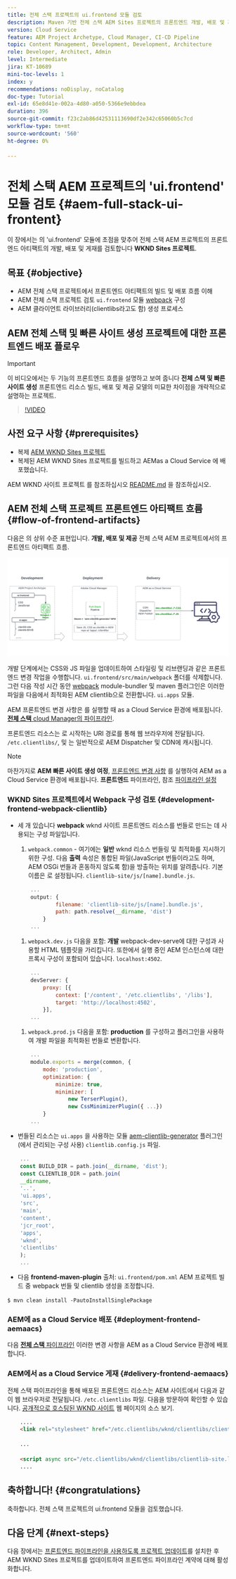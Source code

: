 ```yaml
---
title: 전체 스택 프로젝트의 ui.frontend 모듈 검토
description: Maven 기반 전체 스택 AEM Sites 프로젝트의 프론트엔드 개발, 배포 및 게재 수명 주기를 검토합니다.
version: Cloud Service
feature: AEM Project Archetype, Cloud Manager, CI-CD Pipeline
topic: Content Management, Development, Development, Architecture
role: Developer, Architect, Admin
level: Intermediate
jira: KT-10689
mini-toc-levels: 1
index: y
recommendations: noDisplay, noCatalog
doc-type: Tutorial
exl-id: 65e8d41e-002a-4d80-a050-5366e9ebbdea
duration: 396
source-git-commit: f23c2ab86d42531113690df2e342c65060b5c7cd
workflow-type: tm+mt
source-wordcount: '560'
ht-degree: 0%

---
```


# 전체 스택 AEM 프로젝트의 &#39;ui.frontend&#39; 모듈 검토 {#aem-full-stack-ui-frontent}

이 장에서는 의 &#39;ui.frontend&#39; 모듈에 초점을 맞추어 전체 스택 AEM 프로젝트의 프론트엔드 아티팩트의 개발, 배포 및 게재를 검토합니다 __WKND Sites 프로젝트__.


## 목표 {#objective}

* AEM 전체 스택 프로젝트에서 프론트엔드 아티팩트의 빌드 및 배포 흐름 이해
* AEM 전체 스택 프로젝트 검토 `ui.frontend` 모듈 [webpack](https://webpack.js.org/) 구성
* AEM 클라이언트 라이브러리(clientlibs라고도 함) 생성 프로세스

## AEM 전체 스택 및 빠른 사이트 생성 프로젝트에 대한 프론트엔드 배포 플로우

>[!IMPORTANT]
>
>이 비디오에서는 두 기능의 프론트엔드 흐름을 설명하고 보여 줍니다 **전체 스택 및 빠른 사이트 생성** 프론트엔드 리소스 빌드, 배포 및 제공 모델의 미묘한 차이점을 개략적으로 설명하는 프로젝트.

>[!VIDEO](https://video.tv.adobe.com/v/3409344?quality=12&learn=on)

## 사전 요구 사항 {#prerequisites}


* 복제 [AEM WKND Sites 프로젝트](https://github.com/adobe/aem-guides-wknd)
* 복제된 AEM WKND Sites 프로젝트를 빌드하고 AEMas a Cloud Service 에 배포했습니다.

AEM WKND 사이트 프로젝트 를 참조하십시오 [README.md](https://github.com/adobe/aem-guides-wknd/blob/main/README.md) 을 참조하십시오.

## AEM 전체 스택 프로젝트 프론트엔드 아티팩트 흐름 {#flow-of-frontend-artifacts}

다음은 의 상위 수준 표현입니다. __개발, 배포 및 제공__ 전체 스택 AEM 프로젝트에서의 프론트엔드 아티팩트 흐름.

![프론트엔드 아티팩트 개발, 배포 및 전달](assets/Dev-Deploy-Delivery-AEM-Project.png)


개발 단계에서는 CSS와 JS 파일을 업데이트하여 스타일링 및 리브랜딩과 같은 프론트엔드 변경 작업을 수행합니다. `ui.frontend/src/main/webpack` 폴더를 삭제합니다. 그런 다음 작성 시간 동안 [webpack](https://webpack.js.org/) module-bundler 및 maven 플러그인은 이러한 파일을 다음에서 최적화된 AEM clientlib으로 전환합니다. `ui.apps` 모듈.

AEM 프론트엔드 변경 사항은 를 실행할 때 as a Cloud Service 환경에 배포됩니다. [__전체 스택__ cloud Manager의 파이프라인](https://experienceleague.adobe.com/docs/experience-manager-cloud-service/content/implementing/using-cloud-manager/cicd-pipelines/introduction-ci-cd-pipelines.html).

프론트엔드 리소스는 로 시작하는 URI 경로를 통해 웹 브라우저에 전달됩니다. `/etc.clientlibs/`, 및 는 일반적으로 AEM Dispatcher 및 CDN에 캐시됩니다.


>[!NOTE]
>
> 마찬가지로 __AEM 빠른 사이트 생성 여정__, [프론트엔드 변경 사항](https://experienceleague.adobe.com/docs/experience-manager-cloud-service/content/sites/administering/site-creation/quick-site/customize-theme.html) 를 실행하여 AEM as a Cloud Service 환경에 배포됩니다. __프론트엔드__ 파이프라인, 참조 [파이프라인 설정](https://experienceleague.adobe.com/docs/experience-manager-cloud-service/content/sites/administering/site-creation/quick-site/pipeline-setup.html)

### WKND Sites 프로젝트에서 Webpack 구성 검토 {#development-frontend-webpack-clientlib}

* 세 개 있습니다 __webpack__ wknd 사이트 프론트엔드 리소스를 번들로 만드는 데 사용되는 구성 파일입니다.

   1. `webpack.common` - 여기에는 __일반__ wknd 리소스 번들링 및 최적화를 지시하기 위한 구성. 다음 __출력__ 속성은 통합된 파일(JavaScript 번들이라고도 하며, AEM OSGi 번들과 혼동하지 않도록 함)을 방출하는 위치를 알려줍니다. 기본 이름은 로 설정됩니다. `clientlib-site/js/[name].bundle.js`.

  ```javascript
      ...
      output: {
              filename: 'clientlib-site/js/[name].bundle.js',
              path: path.resolve(__dirname, 'dist')
          }
      ...    
  ```

   1. `webpack.dev.js` 다음을 포함: __개발__ webpack-dev-serve에 대한 구성과 사용할 HTML 템플릿을 가리킵니다. 또한에서 실행 중인 AEM 인스턴스에 대한 프록시 구성이 포함되어 있습니다. `localhost:4502`.

  ```javascript
      ...
      devServer: {
          proxy: [{
              context: ['/content', '/etc.clientlibs', '/libs'],
              target: 'http://localhost:4502',
          }],
      ...    
  ```

   1. `webpack.prod.js` 다음을 포함: __production__ 를 구성하고 플러그인을 사용하여 개발 파일을 최적화된 번들로 변환합니다.

  ```javascript
      ...
      module.exports = merge(common, {
          mode: 'production',
          optimization: {
              minimize: true,
              minimizer: [
                  new TerserPlugin(),
                  new CssMinimizerPlugin({ ...})
          }
      ...    
  ```


* 번들된 리소스는 `ui.apps` 을 사용하는 모듈 [aem-clientlib-generator](https://www.npmjs.com/package/aem-clientlib-generator) 플러그인(에서 관리되는 구성 사용) `clientlib.config.js` 파일.

```javascript
    ...
    const BUILD_DIR = path.join(__dirname, 'dist');
    const CLIENTLIB_DIR = path.join(
    __dirname,
    '..',
    'ui.apps',
    'src',
    'main',
    'content',
    'jcr_root',
    'apps',
    'wknd',
    'clientlibs'
    );
    ...
```

* 다음 __frontend-maven-plugin__ 출처: `ui.frontend/pom.xml` AEM 프로젝트 빌드 중 webpack 번들 및 clientlib 생성을 조정합니다.

`$ mvn clean install -PautoInstallSinglePackage`

### AEM에 as a Cloud Service 배포 {#deployment-frontend-aemaacs}

다음 [__전체 스택__ 파이프라인](https://experienceleague.adobe.com/docs/experience-manager-cloud-service/content/implementing/using-cloud-manager/cicd-pipelines/introduction-ci-cd-pipelines.html?#full-stack-pipeline) 이러한 변경 사항을 AEM as a Cloud Service 환경에 배포합니다.


### AEM에서 as a Cloud Service 게재 {#delivery-frontend-aemaacs}

전체 스택 파이프라인을 통해 배포된 프론트엔드 리소스는 AEM 사이트에서 다음과 같이 웹 브라우저로 전달됩니다. `/etc.clientlibs` 파일. 다음을 방문하여 확인할 수 있습니다. [공개적으로 호스팅된 WKND 사이트](https://wknd.site/content/wknd/us/en.html) 웹 페이지의 소스 보기.

```html
    ....
    <link rel="stylesheet" href="/etc.clientlibs/wknd/clientlibs/clientlib-site.lc-181cd4102f7f49aa30eea548a7715c31-lc.min.css" type="text/css">

    ...

    <script async src="/etc.clientlibs/wknd/clientlibs/clientlib-site.lc-d4e7c03fe5c6a405a23b3ca1cc3dcd3d-lc.min.js"></script>
    ....
```

## 축하합니다! {#congratulations}

축하합니다. 전체 스택 프로젝트의 ui.frontend 모듈을 검토했습니다.

## 다음 단계 {#next-steps}

다음 장에서는 [프론트엔드 파이프라인을 사용하도록 프로젝트 업데이트](update-project.md)를 설치한 후 AEM WKND Sites 프로젝트를 업데이트하여 프론트엔드 파이프라인 계약에 대해 활성화합니다.
